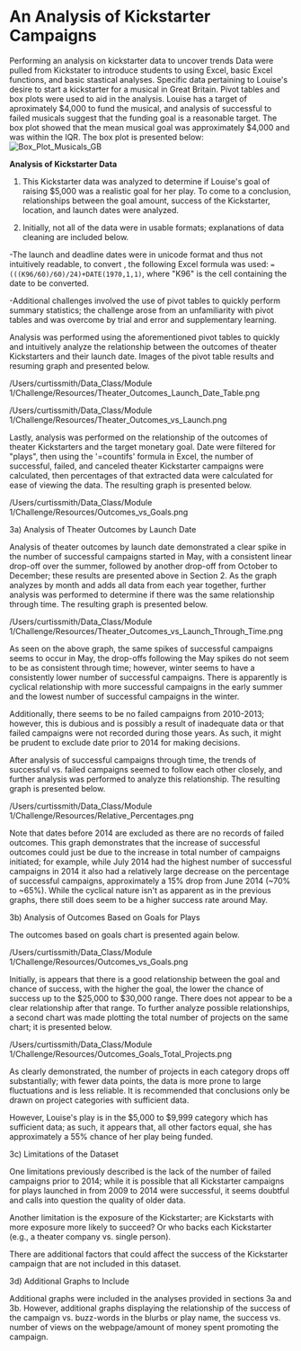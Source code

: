# An Analysis of Kickstarter Campaigns
Performing an analysis on kickstarter data to uncover trends
Data were pulled from Kickstater to introduce students to using Excel, basic Excel functions, and basic stastical analyses. 
Specific data pertaining to Louise's desire to start a kickstarter for a musical in Great Britain. Pivot tables and box plots were used to aid in the analysis. 
Louise has a target of aproximately $4,000 to fund the musical, and analysis of successful to failed musicals suggest that the funding goal is a reasonable target. The box plot showed that the mean musical goal was approximately $4,000 and was within the IQR. The box plot is presented below:
![Box_Plot_Musicals_GB](https://user-images.githubusercontent.com/82423123/115622326-4ed48000-a2bd-11eb-9b4f-2434fd232067.png)


**Analysis of Kickstarter Data**

1) This Kickstarter data was analyzed to determine if Louise's goal of raising $5,000 was a realistic goal for her play. To come to a conclusion, relationships between the goal amount, success of the Kickstarter, location, and launch dates were analyzed. 

2) Initially, not all of the data were in usable formats; explanations of data cleaning are included below. 

-The launch and deadline dates were in unicode format and thus not intuitively readable, to convert , the following Excel formula was used: `=(((K96/60)/60)/24)+DATE(1970,1,1)`, where "K96" is the cell containing the date to be converted. 

-Additional challenges involved the use of pivot tables to quickly perform summary statistics; the challenge arose from an unfamiliarity with pivot tables and was overcome by trial and error and supplementary learning. 

Analysis was performed using the aforementioned pivot tables to quickly and intuitively analyze the relationship between the outcomes of theater Kickstarters and their launch date. Images of the pivot table results and resuming graph and presented below. 

/Users/curtissmith/Data_Class/Module 1/Challenge/Resources/Theater_Outcomes_Launch_Date_Table.png	

/Users/curtissmith/Data_Class/Module 1/Challenge/Resources/Theater_Outcomes_vs_Launch.png

Lastly, analysis was performed on the relationship of the outcomes of theater Kickstarters and the target monetary goal. Date were filtered for "plays", then using the '=countifs' formula in Excel, the number of successful, failed, and canceled theater Kickstarter campaigns were calculated, then percentages of that extracted data were calculated for ease of viewing the data. The resulting graph is presented below. 

/Users/curtissmith/Data_Class/Module 1/Challenge/Resources/Outcomes_vs_Goals.png

3a) Analysis of Theater Outcomes by Launch Date

Analysis of theater outcomes by launch date demonstrated a clear spike in the number of successful campaigns started in May, with a consistent linear drop-off over the summer, followed by another drop-off from October to December; these results are presented above in Section 2. As the graph analyzes by month and adds all data from each year together, further analysis was performed to determine if there was the same relationship through time. The resulting graph is presented below.

/Users/curtissmith/Data_Class/Module 1/Challenge/Resources/Theater_Outcomes_vs_Launch_Through_Time.png

As seen on the above graph, the same spikes of successful campaigns seems to occur in May, the drop-offs following the May spikes do not seem to be as consistent through time; however, winter seems to have a consistently lower number of successful campaigns. There is apparently is cyclical relationship with more successful campaigns in the early summer and the lowest number of successful campaigns in the winter. 

Additionally, there seems to be no failed campaigns from 2010-2013; however, this is dubious and is possibly a result of inadequate data or that failed campaigns were not recorded during those years. As such, it might be prudent to exclude date prior to 2014 for making decisions. 

After analysis of successful campaigns through time, the trends of successful vs. failed campaigns seemed to follow each other closely, and further analysis was performed to analyze this relationship. The resulting graph is presented below. 

/Users/curtissmith/Data_Class/Module 1/Challenge/Resources/Relative_Percentages.png

Note that dates before 2014 are excluded as there are no records of failed outcomes. This graph demonstrates that the increase of successful outcomes could just be due to the increase in total number of campaigns initiated; for example, while July 2014 had the highest number of successful campaigns in 2014 it also had a relatively large decrease on the percentage of successful campaigns, approximately a 15% drop from June 2014 (~70% to ~65%). While the cyclical nature isn't as apparent as in the previous graphs, there still does seem to be a higher success rate around May. 

3b) Analysis of Outcomes Based on Goals for Plays

The outcomes based on goals chart is presented again below. 

/Users/curtissmith/Data_Class/Module 1/Challenge/Resources/Outcomes_vs_Goals.png

Initially, is appears that there is a good relationship between the goal and chance of success, with the higher the goal, the lower the chance of success up to the $25,000 to $30,000 range. There does not appear to be a clear relationship after that range. To further analyze possible relationships, a second chart was made plotting the total number of projects on the same chart; it is presented below. 

/Users/curtissmith/Data_Class/Module 1/Challenge/Resources/Outcomes_Goals_Total_Projects.png

As clearly demonstrated, the number of projects in each category drops off substantially; with fewer data points, the data is more prone to large fluctuations and is less reliable. It is recommended that conclusions only be drawn on project categories with sufficient data. 

However, Louise's play is in the $5,000 to $9,999 category which has sufficient data; as such, it appears that, all other factors equal, she has approximately a 55% chance of her play being funded. 

3c) Limitations of the Dataset

One limitations previously described is the lack of the number of failed campaigns prior to 2014; while it is possible that all Kickstarter campaigns for plays launched in from 2009 to 2014 were successful, it seems doubtful	and calls into question the quality of older data. 

Another limitation is the exposure of the Kickstarter; are Kickstarts with more exposure more likely to succeed? Or who backs each Kickstarter (e.g., a theater company vs. single person). 

There are additional factors that could affect the success of the Kickstarter campaign that are not included in this dataset. 

3d) Additional Graphs to Include

Additional graphs were included in the analyses provided in sections 3a and 3b. However, additional graphs displaying the relationship of the success of the campaign vs. buzz-words in the blurbs or play name, the success vs. number of views on the webpage/amount of money spent promoting the campaign. 
